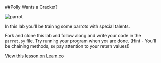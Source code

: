 

##Polly Wants a Cracker?

![parrot](http://1.bp.blogspot.com/-HDI-XiLird8/ToaJsehSY0I/AAAAAAAABso/XHXOU_qDK3k/s1600/Parrot+Funny+Pictures_1.jpg)

In this lab you'll be training some parrots with special talents.

Fork and clone this lab and follow along and write your code in the `parrot.py` file. Try running your program when you are done. (Hint - You'll be chaining methods, so pay attention to your return values!)

<a href='https://learn.co/lessons/cssi-4.8-python-functions-parrot-lab' data-visibility='hidden'>View this lesson on Learn.co</a>
